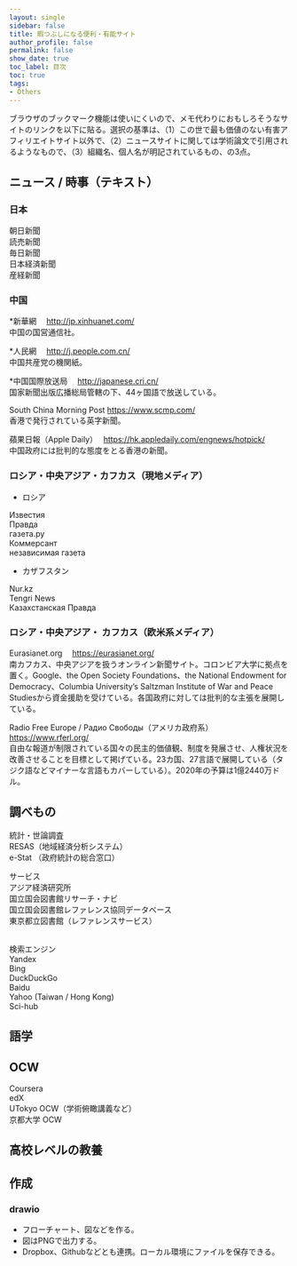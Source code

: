 ```yaml
---
layout: single
sidebar: false
title: 暇つぶしになる便利・有能サイト
author_profile: false
permalink: false
show_date: true
toc_label: 目次
toc: true
tags:
- Others
---
```

ブラウザのブックマーク機能は使いにくいので、メモ代わりにおもしろそうなサイトのリンクを以下に貼る。選択の基準は、（1）この世で最も価値のない有害アフィリエイトサイト以外で、（2）ニュースサイトに関しては学術論文で引用されるようなもので、（3）組織名、個人名が明記されているもの、の3点。

## ニュース / 時事（テキスト）
### 日本
朝日新聞　<br>
読売新聞　<br>
毎日新聞　<br>
日本経済新聞　<br>
産経新聞　<br>

### 中国
*新華網　<i class="fas fa-link"></i>  <a href="http://jp.xinhuanet.com/">http://jp.xinhuanet.com/</a> <br>
中国の国営通信社。<br>

*人民網　<i class="fas fa-link"></i>  <a href="http://j.people.com.cn/">http://j.people.com.cn/</a> <br>
中国共産党の機関紙。 <br>

*中国国際放送局　<i class="fas fa-link"></i>  <a href="http://japanese.cri.cn/">http://japanese.cri.cn/</a> <br>
国家新聞出版広播総局管轄の下、44ヶ国語で放送している。　<br>

South China Morning Post <i class="fas fa-link"></i>  <a href="https://www.scmp.com/">https://www.scmp.com/</a> <br>
香港で発行されている英字新聞。

蘋果日報（Apple Daily）　<i class="fas fa-link"></i>  <a href="https://hk.appledaily.com/engnews/hotpick/">https://hk.appledaily.com/engnews/hotpick/</a> <br>
中国政府には批判的な態度をとる香港の新聞。

### ロシア・中央アジア・カフカス（現地メディア）
- ロシア　<br>

Известия <br>
Правда <br>
газета.ру <br>
Коммерсант <br>
независимая газета <br>

- カザフスタン

Nur.kz <br>
Tengri News <br>
Казахстанская Правда <br>

### ロシア・中央アジア・ カフカス（欧米系メディア）
Eurasianet.org　<i class="fas fa-link"></i>  <a href="https://eurasianet.org/">https://eurasianet.org/</a> <br>
南カフカス、中央アジアを扱うオンライン新聞サイト。コロンビア大学に拠点を置く。Google、the Open Society Foundations、the National Endowment for Democracy、Columbia University’s Saltzman Institute of War and Peace Studiesから資金援助を受けている。各国政府に対しては批判的な主張を展開している。<br>

Radio Free Europe / Радио Свободы（アメリカ政府系） <i class="fas fa-link"></i>  <a href="https://www.rferl.org/">https://www.rferl.org/</a><br>
自由な報道が制限されている国々の民主的価値観、制度を発展させ、人権状況を改善させることを目標として掲げている。23カ国、27言語で展開している（タジク語などマイナーな言語もカバーしている）。2020年の予算は1億2440万ドル。


## 調べもの
<i class="fas fa-bullhorn"></i> 統計・世論調査 <br>
RESAS（地域経済分析システム） <br>
e-Stat （政府統計の総合窓口）<br>

<i class="fas fa-concierge-bell"></i>  サービス<br>
アジア経済研究所<br>
国立国会図書館リサーチ・ナビ<br>
国立国会図書館レファレンス協同データベース<br>
東京都立図書館（レファレンスサービス）<br><br>

<i class="fas fa-search"></i> 検索エンジン <br>
Yandex <br>
Bing<br>
DuckDuckGo<br>
Baidu <br>
Yahoo (Taiwan / Hong Kong)<br>
Sci-hub
## 語学

## OCW
Coursera <br>
edX <br>
UTokyo OCW（学術俯瞰講義など） <br>
京都大学 OCW <br> 

## 高校レベルの教養


## 作成
### drawio
- フローチャート、図などを作る。
- 図はPNGで出力する。
- Dropbox、Githubなどとも連携。ローカル環境にファイルを保存できる。
